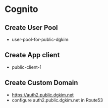 # Cognito

## Create User Pool

- user-pool-for-public-dgkim

## Create App client

- public-client-1

## Create Custom Domain

- https://auth2.public.dgkim.net
- configure auth2.public.dgkim.net in Route53
